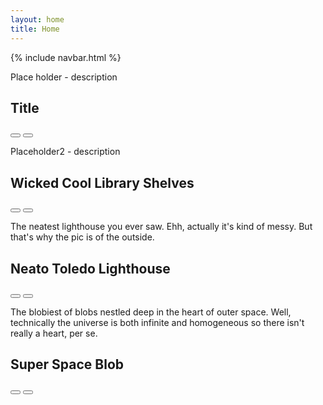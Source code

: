 ```yaml
---
layout: home
title: Home
---
```

<html lang ="en">
<body>
  {% include navbar.html %}
<main>
    <article data-index="0" data-status="active">
      <div class="article-image-section article-section"></div>
      <div class="article-description-section article-section">
        <p>
          Place holder - description
        </p>
      </div>
      <div class="article-title-section article-section">
        <h2>Title</h2>
        <i class="fa-solid fa-plus"></i>
      </div>
      <div class="article-nav-section article-section">
        <button class="article-nav-button" type="button" onclick="handleLeftClick()">
          <i class="fa-solid fa-arrow-left-long"></i>
        </button>
        <button class="article-nav-button" type="button" onclick="handleRightClick()">
          <i class="fa-solid fa-arrow-right-long"></i>
        </button>
      </div>
    </article>
    <article data-index="1" data-status="inactive">
      <div class="article-image-section article-section"></div>
      <div class="article-description-section article-section">
        <p>Placeholder2 - description</p>
      </div>
      <div class="article-title-section article-section">
        <h2>Wicked Cool Library Shelves</h2>
        <i class="fa-light fa-plus-large"></i>
      </div>
      <div class="article-nav-section article-section">
        <button class="article-nav-button" type="button" onclick="handleLeftClick()">
          <i class="fa-solid fa-arrow-left-long"></i>
        </button>
        <button class="article-nav-button" type="button" onclick="handleRightClick()">
          <i class="fa-solid fa-arrow-right-long"></i>
        </button>
      </div>
    </article>
    <article data-index="2" data-status="inactive">
      <div class="article-image-section article-section"></div>
      <div class="article-description-section article-section">
        <p>The neatest lighthouse you ever saw. Ehh, actually it's kind of messy. But that's why the pic is of the
          outside.</p>
      </div>
      <div class="article-title-section article-section">
        <h2>Neato Toledo Lighthouse</h2>
        <i class="fa-light fa-plus-large"></i>
      </div>
      <div class="article-nav-section article-section">
        <button class="article-nav-button" type="button" onclick="handleLeftClick()">
          <i class="fa-solid fa-arrow-left-long"></i>
        </button>
        <button class="article-nav-button" type="button" onclick="handleRightClick()">
          <i class="fa-solid fa-arrow-right-long"></i>
        </button>
      </div>
    </article>
    <article data-index="3" data-status="inactive">
      <div class="article-image-section article-section"></div>
      <div class="article-description-section article-section">
        <p>
          The blobiest of blobs nestled deep in the heart of outer space. Well, technically the universe is both infinite
          and homogeneous so there isn't really a heart, per se.
        </p>
      </div>
      <div class="article-title-section article-section">
        <h2>Super Space Blob</h2>
        <i class="fa-light fa-plus-large"></i>
      </div>
      <div class="article-nav-section article-section">
        <button class="article-nav-button" type="button" onclick="handleLeftClick()">
          <i class="fa-solid fa-arrow-left-long"></i>
        </button>
        <button class="article-nav-button" type="button" onclick="handleRightClick()">
          <i class="fa-solid fa-arrow-right-long"></i>
        </button>
      </div>
    </article>
  </main>
</body>
</html>